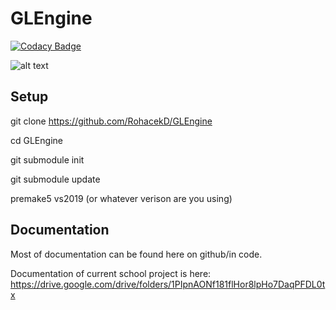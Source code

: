 # GLEngine

[![Codacy Badge](https://api.codacy.com/project/badge/Grade/0c09524c2a59475ea538d0ec615a999d)](https://app.codacy.com/gh/MySchoolEngine/GLEngine?utm_source=github.com&utm_medium=referral&utm_content=MySchoolEngine/GLEngine&utm_campaign=Badge_Grade_Dashboard)

![alt text](https://github.com/RohacekD/GLEngine/blob/master/wikidata/AreaLight.png?raw=true)

## Setup
git clone <https://github.com/RohacekD/GLEngine>

cd GLEngine

git submodule init

git submodule update

premake5 vs2019 (or whatever verison are you using)

## Documentation
Most of documentation can be found here on github/in code. 

Documentation of current school project is here:
<https://drive.google.com/drive/folders/1PIpnAONf181flHor8lpHo7DaqPFDL0tx>
